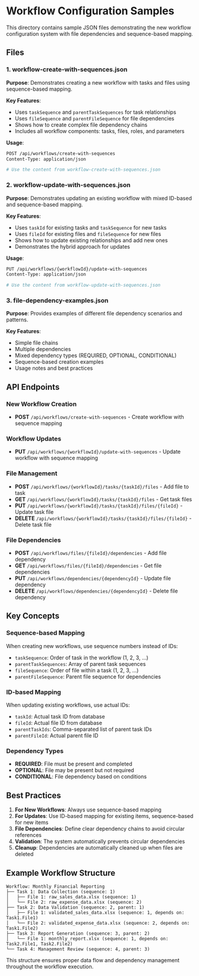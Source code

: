 # Workflow Configuration Samples

This directory contains sample JSON files demonstrating the new workflow configuration system with file dependencies and sequence-based mapping.

## Files

### 1. workflow-create-with-sequences.json
**Purpose**: Demonstrates creating a new workflow with tasks and files using sequence-based mapping.

**Key Features**:
- Uses `taskSequence` and `parentTaskSequences` for task relationships
- Uses `fileSequence` and `parentFileSequence` for file dependencies
- Shows how to create complex file dependency chains
- Includes all workflow components: tasks, files, roles, and parameters

**Usage**:
```bash
POST /api/workflows/create-with-sequences
Content-Type: application/json

# Use the content from workflow-create-with-sequences.json
```

### 2. workflow-update-with-sequences.json
**Purpose**: Demonstrates updating an existing workflow with mixed ID-based and sequence-based mapping.

**Key Features**:
- Uses `taskId` for existing tasks and `taskSequence` for new tasks
- Uses `fileId` for existing files and `fileSequence` for new files
- Shows how to update existing relationships and add new ones
- Demonstrates the hybrid approach for updates

**Usage**:
```bash
PUT /api/workflows/{workflowId}/update-with-sequences
Content-Type: application/json

# Use the content from workflow-update-with-sequences.json
```

### 3. file-dependency-examples.json
**Purpose**: Provides examples of different file dependency scenarios and patterns.

**Key Features**:
- Simple file chains
- Multiple dependencies
- Mixed dependency types (REQUIRED, OPTIONAL, CONDITIONAL)
- Sequence-based creation examples
- Usage notes and best practices

## API Endpoints

### New Workflow Creation
- **POST** `/api/workflows/create-with-sequences` - Create workflow with sequence mapping

### Workflow Updates
- **PUT** `/api/workflows/{workflowId}/update-with-sequences` - Update workflow with sequence mapping

### File Management
- **POST** `/api/workflows/{workflowId}/tasks/{taskId}/files` - Add file to task
- **GET** `/api/workflows/{workflowId}/tasks/{taskId}/files` - Get task files
- **PUT** `/api/workflows/{workflowId}/tasks/{taskId}/files/{fileId}` - Update task file
- **DELETE** `/api/workflows/{workflowId}/tasks/{taskId}/files/{fileId}` - Delete task file

### File Dependencies
- **POST** `/api/workflows/files/{fileId}/dependencies` - Add file dependency
- **GET** `/api/workflows/files/{fileId}/dependencies` - Get file dependencies
- **PUT** `/api/workflows/dependencies/{dependencyId}` - Update file dependency
- **DELETE** `/api/workflows/dependencies/{dependencyId}` - Delete file dependency

## Key Concepts

### Sequence-based Mapping
When creating new workflows, use sequence numbers instead of IDs:
- `taskSequence`: Order of task in the workflow (1, 2, 3, ...)
- `parentTaskSequences`: Array of parent task sequences
- `fileSequence`: Order of file within a task (1, 2, 3, ...)
- `parentFileSequence`: Parent file sequence for dependencies

### ID-based Mapping
When updating existing workflows, use actual IDs:
- `taskId`: Actual task ID from database
- `fileId`: Actual file ID from database
- `parentTaskIds`: Comma-separated list of parent task IDs
- `parentFileId`: Actual parent file ID

### Dependency Types
- **REQUIRED**: File must be present and completed
- **OPTIONAL**: File may be present but not required
- **CONDITIONAL**: File dependency based on conditions

## Best Practices

1. **For New Workflows**: Always use sequence-based mapping
2. **For Updates**: Use ID-based mapping for existing items, sequence-based for new items
3. **File Dependencies**: Define clear dependency chains to avoid circular references
4. **Validation**: The system automatically prevents circular dependencies
5. **Cleanup**: Dependencies are automatically cleaned up when files are deleted

## Example Workflow Structure

```
Workflow: Monthly Financial Reporting
├── Task 1: Data Collection (sequence: 1)
│   ├── File 1: raw_sales_data.xlsx (sequence: 1)
│   └── File 2: raw_expense_data.xlsx (sequence: 2)
├── Task 2: Data Validation (sequence: 2, parent: 1)
│   ├── File 1: validated_sales_data.xlsx (sequence: 1, depends on: Task1.File1)
│   └── File 2: validated_expense_data.xlsx (sequence: 2, depends on: Task1.File2)
├── Task 3: Report Generation (sequence: 3, parent: 2)
│   └── File 1: monthly_report.xlsx (sequence: 1, depends on: Task2.File1, Task2.File2)
└── Task 4: Management Review (sequence: 4, parent: 3)
```

This structure ensures proper data flow and dependency management throughout the workflow execution.
